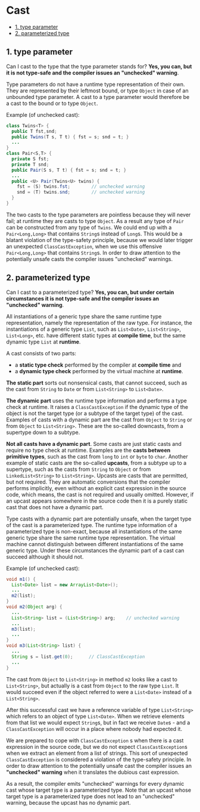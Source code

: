 # Cast

<!-- TOC -->

- [1. type parameter](#1-type-parameter)
- [2. parameterized type](#2-parameterized-type)

<!-- /TOC -->

## 1. type parameter

Can I cast to the type that the type parameter stands for? **Yes, you can, but it is not type-safe and the compiler issues an "unchecked" warning**.

Type parameters do not have a runtime type representation of their own. They are represented by their leftmost bound, or type `Object` in case of an unbounded type parameter. A cast to a type parameter would therefore be a cast to the bound or to type `Object`.

Example (of unchecked cast):

```java
class Twins<T> {
  public T fst,snd;
  public Twins(T s, T t) { fst = s; snd = t; }
  ...
}
class Pair<S,T> {
  private S fst;
  private T snd;
  public Pair(S s, T t) { fst = s; snd = t; }
  ...
  public <U> Pair(Twins<U> twins) {
    fst = (S) twins.fst;        // unchecked warning
    snd = (T) twins.snd;        // unchecked warning
  }
}
```

The two casts to the type parameters are pointless because they will never fail; at runtime they are casts to type `Object`. As a result any type of `Pair` can be constructed from any type of `Twins`. We could end up with a `Pair<Long,Long>` that contains `String`s instead of `Long`s. This would be a blatant violation of the type-safety principle, because we would later trigger an unexpected `ClassCastException`, when we use this offensive `Pair<Long,Long>` that contains `String`s. In order to draw attention to the potentially unsafe casts the compiler issues "unchecked" warnings.

## 2. parameterized type

Can I cast to a parameterized type? **Yes, you can, but under certain circumstances it is not type-safe and the compiler issues an "unchecked" warning**.

All instantiations of a generic type share the same runtime type representation, namely the representation of the raw type. For instance, the instantiations of a generic type `List`,  such as `List<Date>`, `List<String>`, `List<Long>`, etc. have different static types at **compile time**, but the same dynamic type `List` at **runtime**.

A cast consists of two parts:

- a **static type check** performed by the compiler at **compile time** and
- a **dynamic type check** performed by the virtual machine at **runtime**.

**The static part** sorts out nonsensical casts, that cannot succeed, such as the cast from `String` to `Date` or from `List<String>` to `List<Date>`.

**The dynamic part** uses the runtime type information and performs a type check at runtime. It raises a `ClassCastException` if the dynamic type of the object is not the target type (or a subtype of the target type) of the cast. Examples of casts with a dynamic part are the cast from `Object` to `String` or from `Object` to `List<String>`.  These are the so-called downcasts, from a supertype down to a subtype.

**Not all casts have a dynamic part**. Some casts are just static casts and require no type check at runtime.  Examples are the **casts between primitive types**, such as the cast from `long` to `int` or `byte` to `char`. Another example of static casts are the so-called **upcasts**, from a subtype up to a supertype, such as the casts from `String` to `Object` or from `LinkedList<String>` to `List<String>`. Upcasts are casts that are permitted, but not required. They are automatic conversions that the compiler performs implicitly, even without an explicit cast expression in the source code, which means, the cast is not required and usually omitted.  However, if an upcast appears somewhere in the source code then it is a purely static cast that does not have a dynamic part.

Type casts with a dynamic part are potentially unsafe, when the target type of the cast is a parameterized type.  The runtime type information of a parameterized type is non-exact, because all instantiations of the same generic type share the same runtime type representation. The virtual machine cannot distinguish between different instantiations of the same generic type. Under these circumstances the dynamic part of a cast can succeed although it should not.

Example (of unchecked cast):

```java
void m1() {
  List<Date> list = new ArrayList<Date>();
  ...
  m2(list);
}
void m2(Object arg) {
  ...
  List<String> list = (List<String>) arg;    // unchecked warning
  ...
  m3(list);
  ...
}
void m3(List<String> list) {
  ...
  String s = list.get(0);      // ClassCastException
  ...
}
```

The cast from `Object` to `List<String>` in method `m2` looks like a cast to `List<String>`, but actually is a cast from `Object` to the raw type `List`. It would succeed even if the object referred to were a `List<Date>` instead of a `List<String>`.

After this successful cast we have a reference variable of type `List<String>` which refers to an object of type `List<Date>`. When we retrieve elements from that list we would expect `String`s, but in fact we receive `Date`s - and a `ClassCastException` will occur in a place where nobody had expected it.

We are prepared to cope with `ClassCastException` s when there is a cast expression in the source code, but we do not expect `ClassCastException`s when we extract an element from a list of strings. This sort of unexpected `ClassCastException` is considered a violation of the type-safety principle. In order to draw attention to the potentially unsafe cast the compiler issues an **"unchecked" warning** when it translates the dubious cast expression.

As a result, the compiler emits "unchecked" warnings for every dynamic cast whose target type is a parameterized type.  Note that an upcast whose target type is a parameterized type does not lead to an "unchecked" warning, because the upcast has no dynamic part.
